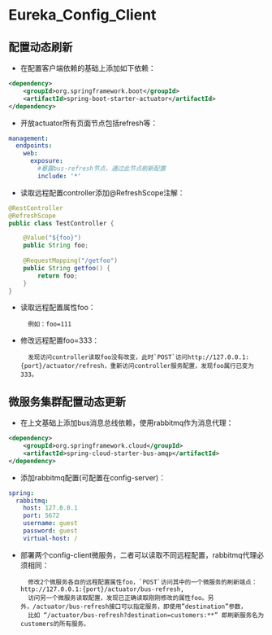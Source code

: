 # Eureka_Config_Client

## 配置动态刷新
* 在配置客户端依赖的基础上添加如下依赖：
```xml
<dependency>
    <groupId>org.springframework.boot</groupId>
    <artifactId>spring-boot-starter-actuator</artifactId>
</dependency>
```
* 开放actuator所有页面节点包括refresh等：
```yml
management:
  endpoints:
    web:
      exposure:
        #暴露bus-refresh节点，通过此节点刷新配置
        include: '*'
```
* 读取远程配置controller添加@RefreshScope注解：
```Java
@RestController
@RefreshScope
public class TestController {

    @Value("${foo}")
    public String foo;
	
    @RequestMapping("/getfoo")
    public String getfoo() {
        return foo;
    }
}
```
* 读取远程配置属性foo：

		例如：foo=111
		
* 修改远程配置foo=333：

		发现访问controller读取foo没有改变，此时`POST`访问http://127.0.0.1:{port}/actuator/refresh，重新访问controller服务配置，发现foo属行已变为333。
## 微服务集群配置动态更新
* 在上文基础上添加bus消息总线依赖，使用rabbitmq作为消息代理：
```xml
<dependency>
	<groupId>org.springframework.cloud</groupId>
	<artifactId>spring-cloud-starter-bus-amqp</artifactId>
</dependency>
```
* 添加rabbitmq配置(可配置在config-server)：
```yml
spring:
  rabbitmq:
    host: 127.0.0.1
    port: 5672
    username: guest
    password: guest
    virtual-host: /
```
* 部署两个config-client微服务，二者可以读取不同远程配置，rabbitmq代理必须相同：

		修改2个微服务各自的远程配置属性foo，`POST`访问其中的一个微服务的刷新端点：http://127.0.0.1:{port}/actuator/bus-refresh, 
		访问另一个微服务读取配置，发现已正确读取刚刚修改的属性foo。另外，/actuator/bus-refresh接口可以指定服务，即使用”destination”参数，
		比如 “/actuator/bus-refresh?destination=customers:**” 即刷新服务名为customers的所有服务。
